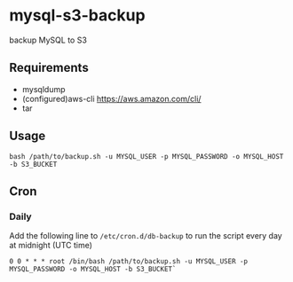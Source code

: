 mysql-s3-backup
===============

backup MySQL to S3

Requirements
---------------

* mysqldump
* (configured)aws-cli
    https://aws.amazon.com/cli/
* tar

## Usage

`bash /path/to/backup.sh -u MYSQL_USER -p MYSQL_PASSWORD -o MYSQL_HOST -b S3_BUCKET`

## Cron

### Daily

Add the following line to `/etc/cron.d/db-backup` to run the script every day at midnight (UTC time)

    0 0 * * * root /bin/bash /path/to/backup.sh -u MYSQL_USER -p MYSQL_PASSWORD -o MYSQL_HOST -b S3_BUCKET`
